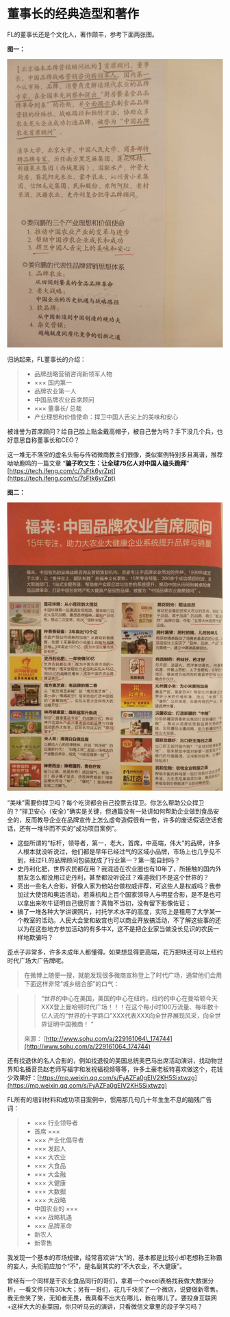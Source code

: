 # 董事长的经典造型和著作

FL的董事长还是个文化人，著作颇丰，参考下面两张图。

**图一：**  


![ &#x56FE;&#x7247;&#x62CD;&#x6444;&#x81EA;&#x300A;&#x54C1;&#x724C;&#x519C;&#x4E1A;&#x300B;](../../.gitbook/assets/68747470733a2f2f7778312e73696e61696d672e636e2f6c617267652f3638333237393638677931676530323763616d6f616a323075303134306831792e6a7067.jpeg)

归纳起来，FL董事长的介绍：

> * 品牌战略营销咨询新领军人物
> * ××× 国内第一
> * 品牌农业第一人
> * 中国品牌农业首席顾问
> * ××× 董事长/ 总裁
> * 产业理想和价值使命：捍卫中国人舌尖上的美味和安心



被谁誉为首席顾问？给自己脸上贴金戴高帽子，被自己誉为吗？手下没几个兵，也好意思自称董事长和CEO？

这一堆无不落空的虚名头衔与传销微商教主们很像，类似案例特别多且离谱，推荐呦呦鹿鸣的一篇文章 “**骗子吹又生：让全球75亿人对中国人磕头跪拜**” [https://tech.ifeng.com/c/7sFtk6yrZpt](https://tech.ifeng.com/c/7sFtk6yrZpt)



**图二：**

![](../../.gitbook/assets/68747470733a2f2f7778312e73696e61696d672e636e2f6c617267652f36383332373936386779316765303237666473696b6a323075303134303471702e6a7067.jpeg)

“美味”需要你捍卫吗？每个吃货都会自己投票去捍卫。你怎么帮助公众捍卫的？“捍卫安心（安全）”确实是关键，但通篇没有一处讲如何帮助企业做到食品安全的，反而教导企业在品牌宣传上怎么虚夸造假很有一套，许多的废话假话空话套话，还有一堆华而不实的“成功项目案例”。

* 这些所谓的“标杆，领导者，第一，老大，首席，中高端，伟大”的品牌，许多人根本就没听说过，他们都是早年已经过气的区域小品牌，市场上也几乎见不到，经过FL的品牌顾问包装就成了行业第一？第一能自封吗？
* 史丹利化肥，世界农民都在用？我混迹在农业圈也有10年了，所接触的国内外朋友怎么都没用过史丹利，甚至都没听说过？难道我们不是这个世界的？
* 亮出一些名人合影，好像人家为他站台做权威评荐，可这些人是权威吗？我参加过大使馆和奥运活动，若乘机和上百个国家领导人与明星合影，是不是也可以拿出来吹牛证明自己很厉害？真悔不当初，没有留下影像佐证；
* 搞了一堆各种大学讲课照片，衬托学术水平的高度，实际上是租用了大学某一个教室的活动。人民大会堂和故宫也可以商业开放搞活动，不了解这些事的还以为在这些地方参加活动的有多牛X，这不是把企业家当做没长见识的农民一样地欺骗吗？

歪点子非常多，许多未成年人都懂得。如果想显得更高端，花万把块还可以上纽约时代广场大广告牌呢。

> 在微博上随便一搜，就能发现很多微商宣称登上了时代广场，通常他们会用下面这样非常“城乡结合部”的口气：

> > “世界的中心在美国，美国的中心在纽约，纽约的中心在曼哈顿今天XXX登上曼哈顿时代广场！！！在这个每小时100万流量、每年数十亿人流的“世界的十字路口”XXX代表XXX向全世界展现风采，向全世界证明中国微商！ ”
>
> 来源： [http://www.sohu.com/a/229161064\_174744](http://www.sohu.com/a/229161064_174744)



还有找退休的名人合影的，例如找退役的美国总统奥巴马出席活动演讲，找动物世界知名播音员赵老师写福字和发祝福视频等等，许多土豪老板特喜欢做这个，花钱少效果好：[https://mp.weixin.qq.com/s/FyAZFa0gEIV2KH5Sixtwzg](https://mp.weixin.qq.com/s/FyAZFa0gEIV2KH5Sixtwzg)

FL所有的培训材料和成功项目案例中，惯用那几句几十年生生不息的脑残广告词：

> * ××× 行业领导者
> * 首席 ×××
> * ××× 产业化倡导者
> * ××× 发起人
> * ××× 大农业
> * ××× 大食品
> * ××× 大金融
> * ××× 大健康
> * ××× 大数据
> * ××× 大战略
> * 中国农业的 ×××
> * ××× 战略机遇
> * ××× 品牌革命
> * 新农人
> * 新零售



我发现一个基本的市场规律，经常喜欢讲“大”的，基本都是比较小却老想称王称霸的妄人，头衔前应加个“不”，是名副其实的“不大农业，不大健康”。

曾经有一个同样是干农业食品同行的哥们，拿着一个excel表格找我做大数据分析，一看文件只有30k大；另有一哥们，花几千块买了一个微店，说要做新零售。我无奈笑了笑，无知者无畏，我真看不出大在哪儿，新在哪儿了。要投身互联网+这样大大的韭菜园，你只听马云的演讲，只看微信文章里的段子学习吗？